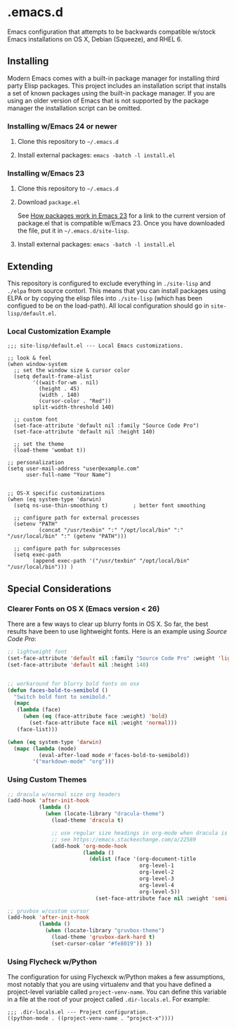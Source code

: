 # .emacs.d

Emacs configuration that attempts to be backwards compatible w/stock Emacs
installations on OS X, Debian (Squeeze), and RHEL 6.


## Installing

Modern Emacs comes with a built-in package manager for installing third party
Elisp packages. This project includes an installation script that installs a set
of known packages using the built-in package manager. If you are using an older
version of Emacs that is not supported by the package manager the installation
script can be omitted.


### Installing w/Emacs 24 or newer

1. Clone this repository to `~/.emacs.d`

2. Install external packages: `emacs -batch -l install.el`


### Installing w/Emacs 23

1. Clone this repository to `~/.emacs.d`

2. Download `package.el`

    See [How packages work in Emacs 23](http://www.emacswiki.org/emacs/ELPA#toc10)
    for a link to the current version of package.el that is compatible w/Emacs 23.
    Once you have downloaded the file, put it in `~/.emacs.d/site-lisp`.

3. Install external packages: `emacs -batch -l install.el`


## Extending

This repository is configured to exclude everything in `./site-lisp` and
`./elpa` from source contorl. This means that you can install packages using
ELPA or by copying the elisp files into `./site-lisp` (which has been configued
to be on the load-path). All local configuration should go in
`site-lisp/default.el`.


### Local Customization Example

```elisp
;;; site-lisp/default.el --- Local Emacs customizations.

;; look & feel
(when window-system
  ;; set the window size & cursor color
  (setq default-frame-alist
        '((wait-for-wm . nil)
          (height . 45)
          (width . 140)
          (cursor-color . "Red"))
        split-width-threshold 140)

  ;; custom font
  (set-face-attribute 'default nil :family "Source Code Pro")
  (set-face-attribute 'default nil :height 140)

  ;; set the theme
  (load-theme 'wombat t))

;; personalization
(setq user-mail-address "user@example.com"
      user-full-name "Your Name")


;; OS-X specific customizations
(when (eq system-type 'darwin)
  (setq ns-use-thin-smoothing t)        ; better font smoothing

  ;; configure path for external processes
  (setenv "PATH"
          (concat "/usr/texbin" ":" "/opt/local/bin" ":" "/usr/local/bin" ":" (getenv "PATH")))

  ;; configure path for subprocesses
  (setq exec-path
        (append exec-path '("/usr/texbin" "/opt/local/bin" "/usr/local/bin"))) )
```


## Special Considerations

### Clearer Fonts on OS X (Emacs version < 26)

There are a few ways to clear up blurry fonts in OS X. So far, the best results
have been to use lightweight fonts. Here is an example using *Source Code Pro*:

```lisp
;; lightweight font
(set-face-attribute 'default nil :family "Source Code Pro" :weight 'light)
(set-face-attribute 'default nil :height 140)


;; workaround for blurry bold fonts on osx
(defun faces-bold-to-semibold ()
  "Switch bold font to semibold."
  (mapc
   (lambda (face)
     (when (eq (face-attribute face :weight) 'bold)
       (set-face-attribute face nil :weight 'normal)))
   (face-list)))

(when (eq system-type 'darwin)
  (mapc (lambda (mode)
          (eval-after-load mode #'faces-bold-to-semibold))
        '("markdown-mode" "org")))
```


### Using Custom Themes

```lisp
;; dracula w/normal size org headers
(add-hook 'after-init-hook
          (lambda ()
            (when (locate-library "dracula-theme")
              (load-theme 'dracula t)

              ;; use regular size headings in org-mode when dracula is enabled
              ;; see https://emacs.stackexchange.com/a/22589
              (add-hook 'org-mode-hook
                        (lambda ()
                          (dolist (face '(org-document-title
                                          org-level-1
                                          org-level-2
                                          org-level-3
                                          org-level-4
                                          org-level-5))
                            (set-face-attribute face nil :weight 'semi-bold :height 1.0))))) ))

;; gruvbox w/custom cursor
(add-hook 'after-init-hook
          (lambda ()
            (when (locate-library "gruvbox-theme")
              (load-theme 'gruvbox-dark-hard t)
              (set-cursor-color "#fe8019")) ))
```

### Using Flycheck w/Python

The configuration for using Flychexck w/Python makes a few assumptions, most
notably that you are using virtualenv and that you have defined a project-level
variable called `project-venv-name`. You can define this variable in a file
at the root of your project called `.dir-locals.el`. For example:

```elisp
;;; .dir-locals.el --- Project configuration.
((python-mode . ((project-venv-name . "project-x"))))
```
